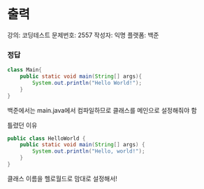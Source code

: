 # 출력

강의: 코딩테스트
문제번호: 2557
작성자: 익명
플랫폼: 백준

### 정답

```java
class Main{ 
    public static void main(String[] args){ 
        System.out.println("Hello World!"); 
    } 
}
```

백준에서는 main.java에서 컴파일하므로 클래스를 메인으로 설정해줘야 함

틀렸던 이유

```java
public class HelloWorld {
    public static void main(String[] args) {
        System.out.println("Hello, world!");
    }
}
```

클래스 이름을 헬로월드로 맘대로 설정해서!